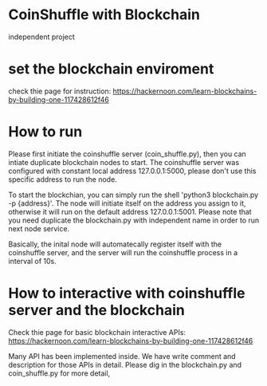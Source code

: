 # CoinShuffle with Blockchain
independent project 

# set the blockchain enviroment
check thie page for instruction: https://hackernoon.com/learn-blockchains-by-building-one-117428612f46

# How to run
Please first initiate the coinshuffle server (coin_shuffle.py), then you can intiate duplicate blockchain nodes to start. The coinshuffle server was configured with constant local address 127.0.0.1:5000, please don't use this specific address to run the node. 

To start the blockchian, you can simply run the shell 'python3 blockchain.py -p {address}'. The node will initiate itself on the address you assign to it, otherwise it will run on the default address 127.0.0.1:5001. Please note that you need duplicate the blockchain.py with independent name in order to run next node service.

Basically, the inital node will automatecally register itself with the coinshuffle server, and the server will run the coinshuffle process in a interval of 10s.

# How to interactive with coinshuffle server and the blockchain
Check thie page for basic blockchain interactive APIs: https://hackernoon.com/learn-blockchains-by-building-one-117428612f46

Many API has been implemented inside. We have write comment and description for those APIs in detail. Please dig in the blockchain.py and coin_shuffle.py for more detail, 
